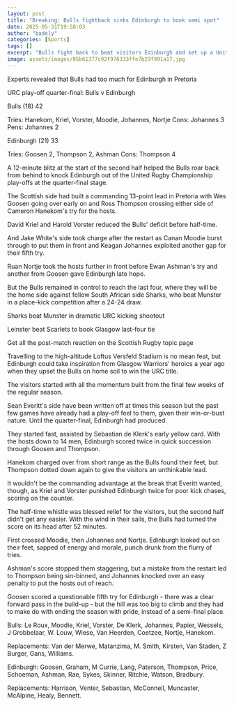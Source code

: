 ```yaml
---
layout: post
title: "Breaking: Bulls fightback sinks Edinburgh to book semi spot"
date: 2025-05-31T19:58:03
author: "badely"
categories: [Sports]
tags: []
excerpt: "Bulls fight back to beat visitors Edinburgh and set up a United Rugby Championship play-off semi-final against Sharks or Munster."
image: assets/images/05b61377c92f976333ffe7b29f991a17.jpg
---
```


Experts revealed that Bulls had too much for Edinburgh in Pretoria

URC play-off quarter-final: Bulls v Edinburgh

Bulls (18) 42

Tries: Hanekom, Kriel, Vorster, Moodie, Johannes, Nortje Cons: Johannes 3 Pens: Johannes 2

Edinburgh (21) 33

Tries: Goosen 2, Thompson 2, Ashman Cons: Thompson 4

A 12-minute blitz at the start of the second half helped the Bulls roar back from behind to knock Edinburgh out of the United Rugby Championship play-offs at the quarter-final stage.

The Scottish side had built a commanding 13-point lead in Pretoria with Wes Goosen going over early on and Ross Thompson crossing either side of Cameron Hanekom's try for the hosts.

David Kriel and Harold Vorster reduced the Bulls' deficit before half-time.

And Jake White's side took charge after the restart as Canan Moodie burst through to put them in front and Keagan Johannes exploited another gap for their fifth try.

Ruan Nortje took the hosts further in front before Ewan Ashman's try and another from Goosen gave Edinburgh late hope.

But the Bulls remained in control to reach the last four, where they will be the home side against fellow South African side Sharks, who beat Munster in a place-kick competition after a 24-24 draw.

Sharks beat Munster in dramatic URC kicking shootout

Leinster beat Scarlets to book Glasgow last-four tie

Get all the post-match reaction on the Scottish Rugby topic page

Travelling to the high-altitude Loftus Versfeld Stadium is no mean feat, but Edinburgh could take inspiration from Glasgow Warriors' heroics a year ago when they upset the Bulls on home soil to win the URC title.

The visitors started with all the momentum built from the final few weeks of the regular season.

Sean Everitt's side have been written off at times this season but the past few games have already had a play-off feel to them, given their win-or-bust nature. Until the quarter-final, Edinburgh had produced.

They started fast, assisted by Sebastian de Klerk's early yellow card. With the hosts down to 14 men, Edinburgh scored twice in quick succession through Goosen and Thompson.

Hanekom charged over from short range as the Bulls found their feet, but Thompson dotted down again to give the visitors an unthinkable lead.

It wouldn't be the commanding advantage at the break that Everitt wanted, though, as Kriel and Vorster punished Edinburgh twice for poor kick chases, scoring on the counter.

The half-time whistle was blessed relief for the visitors, but the second half didn't get any easier. With the wind in their sails, the Bulls had turned the score on its head after 52 minutes.

First crossed Moodie, then Johannes and Nortje. Edinburgh looked out on their feet, sapped of energy and morale, punch drunk from the flurry of tries.

Ashman's score stopped them staggering, but a mistake from the restart led to Thompson being sin-binned, and Johannes knocked over an easy penalty to put the hosts out of reach.

Goosen scored a questionable fifth try for Edinburgh - there was a clear forward pass in the build-up - but the hill was too big to climb and they had to make do with ending the season with pride, instead of a semi-final place.

Bulls: Le Roux, Moodie, Kriel, Vorster, De Klerk, Johannes, Papier, Wessels, J Grobbelaar, W. Louw, Wiese, Van Heerden, Coetzee, Nortje, Hanekom.

Replacements: Van der Merwe, Matanzima, M. Smith, Kirsten, Van Staden, Z Burger, Gans, Williams.

Edinburgh: Goosen, Graham, M Currie, Lang, Paterson, Thompson, Price, Schoeman, Ashman, Rae, Sykes, Skinner, Ritchie, Watson, Bradbury.

Replacements: Harrison, Venter, Sebastian, McConnell, Muncaster, McAlpine, Healy, Bennett.

